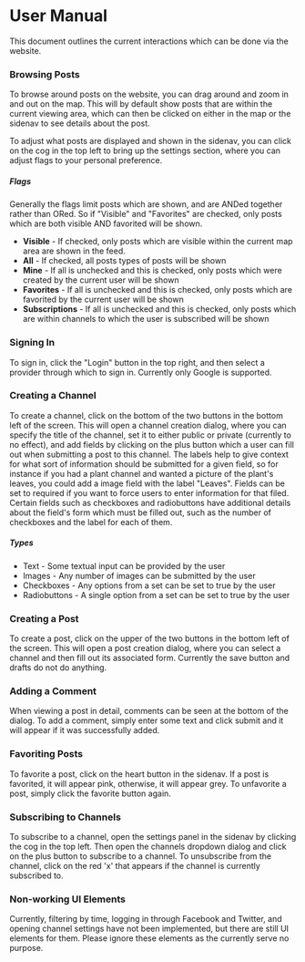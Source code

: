 # User Manual

This document outlines the current interactions which can be done via the website.

### Browsing Posts

To browse around posts on the website, you can drag around and zoom in and out on the map. This will by default show posts that are within the current viewing area, which can then be clicked on either in the map or the sidenav to see details about the post.

To adjust what posts are displayed and shown in the sidenav, you can click on the cog in the top left to bring up the settings section, where you can adjust flags to your personal preference.

##### Flags

Generally the flags limit posts which are shown, and are ANDed together rather than ORed. So if "Visible" and "Favorites" are checked, only posts which are both visible AND favorited will be shown.

* **Visible** - If checked, only posts which are visible within the current map area are shown in the feed.
* **All** - If checked, all posts types of posts will be shown
* **Mine** - If all is unchecked and this is checked, only posts which were created by the current user will be shown
* **Favorites** - If all is unchecked and this is checked, only posts which are favorited by the current user will be shown
* **Subscriptions** - If all is unchecked and this is checked, only posts which are within channels to which the user is subscribed will be shown

### Signing In

To sign in, click the "Login" button in the top right, and then select a provider through which to sign in. Currently only Google is supported.

### Creating a Channel

To create a channel, click on the bottom of the two buttons in the bottom left of the screen. This will open a channel creation dialog, where you can specify the title of the channel, set it to either public or private (currently to no effect), and add fields by clicking on the plus button which a user can fill out when submitting a post to this channel. The labels help to give context for what sort of information should be submitted for a given field, so for instance if you had a plant channel and wanted a picture of the plant's leaves, you could add a image field with the label "Leaves". Fields can be set to required if you want to force users to enter information for that filed. Certain fields such as checkboxes and radiobuttons have additional details about the field's form which must be filled out, such as the number of checkboxes and the label for each of them.

##### Types

* Text - Some textual input can be provided by the user
* Images - Any number of images can be submitted by the user
* Checkboxes - Any options from a set can be set to true by the user
* Radiobuttons - A single option from a set can be set to true by the user

### Creating a Post

To create a post, click on the upper of the two buttons in the bottom left of the screen. This will open a post creation dialog, where you can select a channel and then fill out its associated form. Currently the save button and drafts do not do anything.

### Adding a Comment

When viewing a post in detail, comments can be seen at the bottom of the dialog. To add a comment, simply enter some text and click submit and it will appear if it was successfully added.

### Favoriting Posts

To favorite a post, click on the heart button in the sidenav. If a post is favorited, it will appear pink, otherwise, it will appear grey. To unfavorite a post, simply click the favorite button again.

### Subscribing to Channels

To subscribe to a channel, open the settings panel in the sidenav by clicking the cog in the top left. Then open the channels dropdown dialog and click on the plus button to subscribe to a channel. To unsubscribe from the channel, click on the red 'x' that appears if the channel is currently subscribed to.

### Non-working UI Elements

Currently, filtering by time, logging in through Facebook and Twitter, and opening channel settings have not been implemented, but there are still UI elements for them. Please ignore these elements as the currently serve no purpose.
